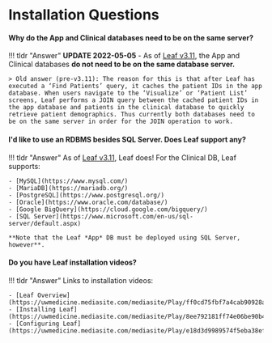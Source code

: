 # Installation Questions
#### Why do the App and Clinical databases need to be on the same server?
!!! tldr "Answer"
    **UPDATE 2022-05-05** - As of [Leaf v3.11](https://github.com/uwrit/leaf/releases/tag/v3.11.0), the App and Clinical databases **do not need to be on the same database server.**

    > Old answer (pre-v3.11): The reason for this is that after Leaf has executed a ‘Find Patients’ query, it caches the patient IDs in the app database. When users navigate to the ‘Visualize’ or ‘Patient List’ screens, Leaf performs a JOIN query between the cached patient IDs in the app database and patients in the clinical database to quickly retrieve patient demographics. Thus currently both databases need to be on the same server in order for the JOIN operation to work.

#### I'd like to use an RDBMS besides SQL Server. Does Leaf support any?
!!! tldr "Answer"
    As of [Leaf v3.11](https://github.com/uwrit/leaf/releases/tag/v3.11.0), Leaf does! For the Clinical DB, Leaf supports:

    - [MySQL](https://www.mysql.com/)
    - [MariaDB](https://mariadb.org/)
    - [PostgreSQL](https://www.postgresql.org/)
    - [Oracle](https://www.oracle.com/database/)
    - [Google BigQuery](https://cloud.google.com/bigquery/)
    - [SQL Server](https://www.microsoft.com/en-us/sql-server/default.aspx)

    **Note that the Leaf *App* DB must be deployed using SQL Server, however**.

#### Do you have Leaf installation videos?
!!! tldr "Answer"
      Links to installation videos:

    - [Leaf Overview](https://uwmedicine.mediasite.com/mediasite/Play/ff0cd75fbf7a4cab90928a1e406c31b11d)
    - [Installing Leaf](https://uwmedicine.mediasite.com/mediasite/Play/8ee792181ff74e06be90b41956f0aaa41d)
    - [Configuring Leaf](https://uwmedicine.mediasite.com/mediasite/Play/e18d3d9989574f5eba38ef09a69cc1391d)
